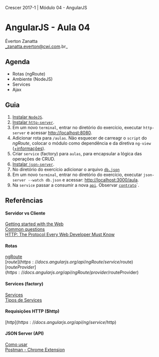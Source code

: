 Crescer 2017-1 | Módulo 04 - AngularJS  

# AngularJS - Aula 04
Éverton Zanatta  
_zanatta.everton@cwi.com.br_

## Agenda
- Rotas (ngRoute)
- Ambiente (NodeJS)
- Services
- Ajax

## Guia
1. [Instalar `NodeJS`](https://nodejs.org).
2. [Instalar `http-server`](https://www.npmjs.com/package/http-server).
3. Em um novo `terminal`, entrar no diretório do exercício, executar `http-server` e acessar <http://localhost:8080>.
4. Adicionar rota para `/aulas`. Não esquecer de carreagr o `script` do *ngRoute*, colocar o módulo como dependência e da diretiva `ng-view` ([+informações](https://docs.angularjs.org/api/ngRoute)).
5. Criar `service` (factory) para `aulas`, para encapsular a lógica das operações de CRUD.
6. [Instalar `json-server`](https://github.com/typicode/json-server#install).
7. No diretório do exercício adicionar o arquivo [`db.json`](https://github.com/cwi-crescer-2017-1/instrutores/blob/master/modulo-05-angularjs/dia04/exemplo01/db.json)
6. Em um novo `terminal`, entrar no diretório do exercício, executar `json-server --watch db.json` e acessar: <http://localhost:3000/aula>.
7. Na `service` passar a consumir a nova [`api`](http://localhost:3000/aula). Observar [`contrato`](https://github.com/cwi-crescer-2017-1/instrutores/blob/master/modulo-05-angularjs/dia04/exemplo01/contrato.md)`.  

## Referências
#### Servidor vs Cliente
[Getting started with the Web](https://developer.mozilla.org/en-US/docs/Learn/Getting_started_with_the_web)   
[Common questions](https://developer.mozilla.org/en-US/docs/Learn/Common_questions)  
[HTTP: The Protocol Every Web Developer Must Know](https://code.tutsplus.com/tutorials/http-the-protocol-every-web-developer-must-know-part-1--net-31177)    

#### Rotas
[ngRoute](https://docs.angularjs.org/api/ngRoute)  
[$route](https://docs.angularjs.org/api/ngRoute/service/$route)  
[$routeProvider](https://docs.angularjs.org/api/ngRoute/provider/$routeProvider)  

#### Services (factory)
[Services](https://docs.angularjs.org/guide/services)  
[Tipos de Services](https://rafaell-lycan.com/2015/angular-services-factories-providers)  

#### Requisições HTTP ($http)
[$http](https://docs.angularjs.org/api/ng/service/$http)  

#### JSON Server (API)
[Como usar](https://egghead.io/lessons/nodejs-creating-demo-apis-with-json-server)  
[Postman - Chrome Extension](https://chrome.google.com/webstore/detail/postman/fhbjgbiflinjbdggehcddcbncdddomop)  
